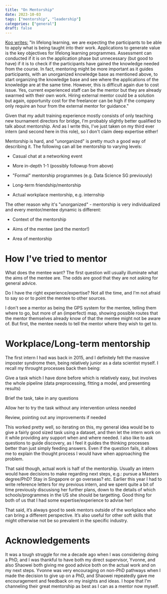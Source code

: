```yaml
---
title: "On Mentorship"
date: 2023-10-03
tags: ["mentorship", "leadership"]
categories: ["general"]
draft: false
---
```


[Koo writes:](https://koopingshung.com/blog/education-vs-lifelong-learning/)
"In lifelong learning, we are expecting the participants to be able to apply what is being taught into their work. Applications to generate value is the key objectives for lifelong learning programmes. Assessment can conducted if it is on the application phase but unnecessary (but good to have) if it is to check if the participants have gained the knowledge needed from the course. In fact, mentoring might be more important as it guides participants, with an unorganized knowledge base as mentioned above, to start organizing the knowledge base and see where the applications of the knowledge are at the same time. However, this is difficult again due to cost issue. Yes, current experienced staff can be the mentor but they are already swarmed with their own work. Hiring external mentor could be a solution but again, opportunity cost for the freelancer can be high if the company only require an hour from the external mentor for guidance."

Given that my adult training experience mostly consists of only teaching new tournament directors for bridge, I'm probably slightly better qualified to talk about mentorship. And as I write this, I've just taken on my third ever intern (and second here in this role), so I don't claim deep expertise either!

Mentorship is hard, and "unorganized" is pretty much a good way of describing it. The following can all be mentorship to varying levels:

- Casual chat at a networking event

- More in-depth 1-1 (possibly followup from above)

- "Formal" mentorship programmes (e.g. Data Science SG previously)

- Long-term friendship/mentorship

- Actual workplace mentorship, e.g. internship

The other reason why it's "unorganized" - mentorship is very individualized and every mentor/mentee dynamic is different:

- Context of the mentorship

- Aims of the mentee (and the mentor!)

- Area of mentorship

# How I've tried to mentor
What does the mentee want? The first question will usually illuminate what the aims of the mentee are. The odds are good that they are not asking for general advice.

Do I have the right experience/expertise? Not all the time, and I'm not afraid to say so or to point the mentee to other sources.

I don't see a mentor as being the GPS system for the mentee, telling them where to go, but more of an (imperfect) map, showing possible routes that the mentor themselves already know of that the mentee might not be aware of. But first, the mentee needs to tell the mentor where they wish to get to.

# Workplace/Long-term mentorship
The first intern I had was back in 2015, and I definitely felt the massive imposter syndrome then, being relatively junior as a data scientist myself. I recall my throught processes back then being:

Give a task which I have done before which is relatively easy, but involves the whole pipeline (data preprocessing, fitting a model, and presenting results)

Brief the task, take in any questions

Allow her to try the task without any intervention unless needed

Review, pointing out any improvements if needed

This worked pretty well, so iterating on this, my general idea would be to give a fairly good sized task using a dataset, and then let the intern work on it while providing any support when and where needed. I also like to ask questions to guide discovery, as I feel it guides the thinking processes better than just simply feeding answers. Even if the question fails, it allows me to explain the thought process I would have when approaching the problem.

That said though, actual work is half of the mentorship. Usually an intern would have decisions to make regarding next steps, e.g.: pursue a Masters degree/PhD? Stay in Singapore or go overseas? etc. Earlier this year I had to write reference letters for my previous intern, and we spent quite a bit of time previously discusisng her further plans, down to the details of which schools/programmes in the US she should be targetting. Good thing for both of us that I had some expertise/experience to advise her!

That said, it’s always good to seek mentors outside of the workplace who can bring a different perspective. It’s also useful for other soft skills that might otherwise not be so prevalent in the specific industry.

# Acknowledgements
It was a tough struggle for me a decade ago when I was considering doing a PhD, and I was thankful to have both my direct supervisor, Yvonne, and also Shaowei both giving me good advice both on the actual work and on my next steps. Yvonne was very encouraging on non-PhD pathways when I made the decision to give up on a PhD, and Shaowei repeatedly gave me encouragement and feedback on my insights and ideas. I hope that I'm channeling their great mentorship as best as I can as a mentor now myself.
